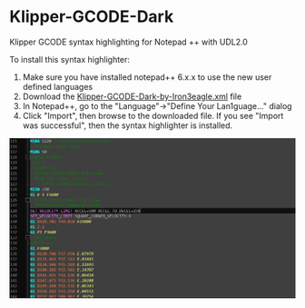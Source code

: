# Klipper-GCODE-Dark
Klipper GCODE syntax highlighting for Notepad ++ with UDL2.0

To install this syntax highlighter:

  1.  Make sure you have installed notepad++ 6.x.x to use the new user defined languages
  2.  Download the [Klipper-GCODE-Dark-by-Iron3eagle.xml](Klipper-GCODE-Dark-by-Iron3eagle.xml) file 
  3.  In Notepad++, go to the "Language"->"Define Your Lan1guage..." dialog
  4.  Click "Import", then browse to the downloaded file. If you see "Import was successful", then the syntax highlighter is installed.

![GitHub Image](Klipper-GCODE-Dark.png)
